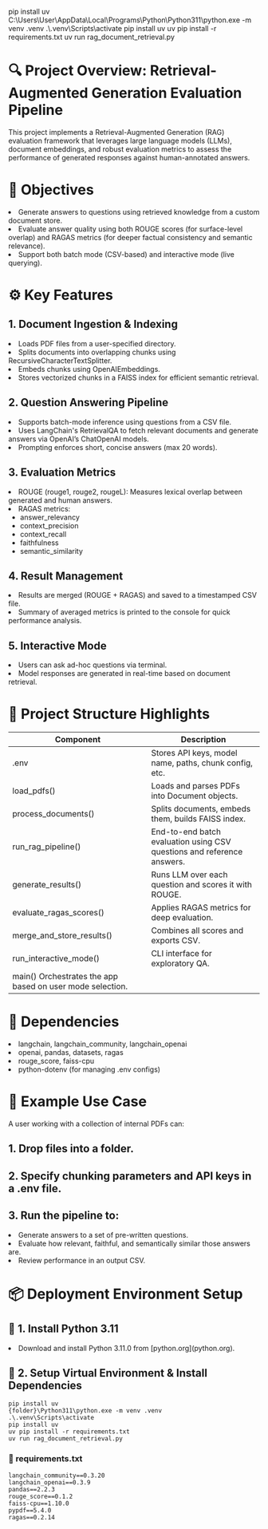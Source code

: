 pip install uv
C:\\Users\\User\\AppData\\Local\\Programs\\Python\\Python311\\python.exe -m venv .venv
.\\.venv\\Scripts\\activate
pip install uv
uv pip install -r requirements.txt
uv run rag_document_retrieval.py 

# 🔍 Project Overview: Retrieval-Augmented Generation Evaluation Pipeline
This project implements a Retrieval-Augmented Generation (RAG) evaluation framework that leverages large language models (LLMs), document embeddings, and robust evaluation metrics to assess the performance of generated responses against human-annotated answers.

# 🎯 Objectives
<li>Generate answers to questions using retrieved knowledge from a custom document store.</li>
<li>Evaluate answer quality using both ROUGE scores (for surface-level overlap) and RAGAS metrics (for deeper factual consistency and semantic relevance).</li>
<li>Support both batch mode (CSV-based) and interactive mode (live querying).</li>



# ⚙️ Key Features
## 1. Document Ingestion & Indexing
<li>Loads PDF files from a user-specified directory.</li>
<li>Splits documents into overlapping chunks using RecursiveCharacterTextSplitter.</li>
<li>Embeds chunks using OpenAIEmbeddings.</li>
<li>Stores vectorized chunks in a FAISS index for efficient semantic retrieval.</li>

## 2. Question Answering Pipeline
<li>Supports batch-mode inference using questions from a CSV file.</li>
<li>Uses LangChain's RetrievalQA to fetch relevant documents and generate answers via OpenAI’s ChatOpenAI models.</li>
<li>Prompting enforces short, concise answers (max 20 words).</li>

## 3. Evaluation Metrics
<li>ROUGE (rouge1, rouge2, rougeL): Measures lexical overlap between generated and human answers.</li>
  <li>RAGAS metrics:
    <ul>
      <li>answer_relevancy</li>
      <li>context_precision</li>
      <li>context_recall</li>
      <li>faithfulness</li>
      <li>semantic_similarity</li>
    </ul>
  </li>

## 4. Result Management
<li> Results are merged (ROUGE + RAGAS) and saved to a timestamped CSV file.</li> 
<li> Summary of averaged metrics is printed to the console for quick performance analysis.</li>

## 5. Interactive Mode
<li>Users can ask ad-hoc questions via terminal.</li>
<li>Model responses are generated in real-time based on document retrieval.</li>


# 📁 Project Structure Highlights

| Component | Description |
|---------|-------------|
| .env | Stores API keys, model name, paths, chunk config, etc. |
| load_pdfs() | Loads and parses PDFs into Document objects.
process_documents()	| Splits documents, embeds them, builds FAISS index. |
| run_rag_pipeline() | End-to-end batch evaluation using CSV questions and reference answers. |
| generate_results() | Runs LLM over each question and scores it with ROUGE. |
| evaluate_ragas_scores() | Applies RAGAS metrics for deep evaluation. |
| merge_and_store_results() | 	Combines all scores and exports CSV. |
| run_interactive_mode() | 	CLI interface for exploratory QA.
main()	Orchestrates the app based on user mode selection. |


# 🧱 Dependencies
<li> langchain, langchain_community, langchain_openai </li>
<li> openai, pandas, datasets, ragas </li>
<li> rouge_score, faiss-cpu </li>
<li> python-dotenv (for managing .env configs) </li>

# 🚀 Example Use Case
A user working with a collection of internal PDFs can:
## 1. Drop files into a folder.
## 2. Specify chunking parameters and API keys in a .env file.
## 3. Run the pipeline to:
<li> Generate answers to a set of pre-written questions.</li>
<li> Evaluate how relevant, faithful, and semantically similar those answers are.</li>
<li> Review performance in an output CSV.</li>


# 📦 Deployment Environment Setup

## 🔧 1. Install Python 3.11

<li> Download and install Python 3.11.0 from [python.org](python.org). </li>

## 🔧 2. Setup Virtual Environment & Install Dependencies

```
pip install uv
{folder}\Python311\python.exe -m venv .venv
.\.venv\Scripts\activate
pip install uv
uv pip install -r requirements.txt
uv run rag_document_retrieval.py
```

### 📄 requirements.txt
```
langchain_community==0.3.20
langchain_openai==0.3.9
pandas==2.2.3
rouge_score==0.1.2
faiss-cpu==1.10.0
pypdf==5.4.0
ragas==0.2.14
```
